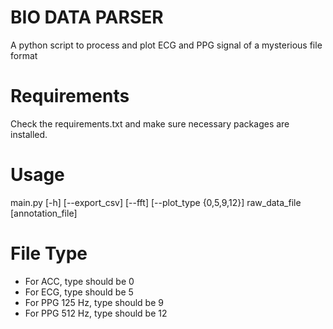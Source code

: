 # BIO DATA PARSER
A python script to process and plot ECG and PPG signal of a mysterious file format

# Requirements
Check the requirements.txt and make sure necessary packages are installed.

# Usage
main.py [-h] [--export_csv] [--fft] [--plot_type {0,5,9,12}]
        raw_data_file [annotation_file]

# File Type
* For ACC, type should be 0
* For ECG, type should be 5
* For PPG 125 Hz, type should be 9
* For PPG 512 Hz, type should be 12
